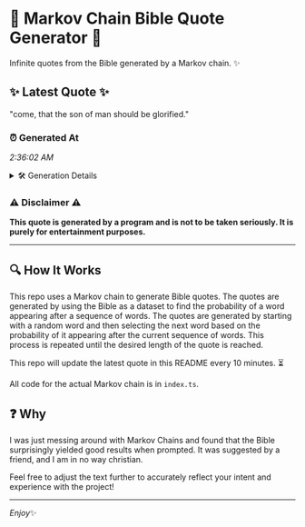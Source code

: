 # 📖 Markov Chain Bible Quote Generator 📖

Infinite quotes from the Bible generated by a Markov chain. ✨

## ✨ Latest Quote ✨
"come, that the son of man should be glorified."

### ⏰ Generated At
*2:36:02 AM*

<details>
    <summary>🛠️ Generation Details</summary>
    <p>
        <strong>🌱 Seed:</strong> come,<br>
        <strong>🔄 Iterations:</strong> 8<br>
        <strong>📜 Context History:</strong><br>[ come, ]: that<br>[ come,, that ]: the<br>[ come,, that, the ]: son<br>[ come,, that, the, son ]: of<br>[ come,, that, the, son, of ]: man<br>[ come,, that, the, son, of, man ]: should<br>[ that, the, son, of, man, should ]: be<br>[ the, son, of, man, should, be ]: glorified.<br>
    </p>
</details>

### ⚠️ Disclaimer ⚠️
**This quote is generated by a program and is not to be taken seriously. It is purely for entertainment purposes.**

---

## 🔍 How It Works

This repo uses a Markov chain to generate Bible quotes. The quotes are generated by using the Bible as a dataset to find the probability of a word appearing after a sequence of words. The quotes are generated by starting with a random word and then selecting the next word based on the probability of it appearing after the current sequence of words. This process is repeated until the desired length of the quote is reached.

This repo will update the latest quote in this README every 10 minutes. ⏳

All code for the actual Markov chain is in `index.ts`.

## ❓ Why

I was just messing around with Markov Chains and found that the Bible surprisingly yielded good results when prompted. 
It was suggested by a friend, and I am in no way christian.

Feel free to adjust the text further to accurately reflect your intent and experience with the project!

---

*Enjoy*✨
